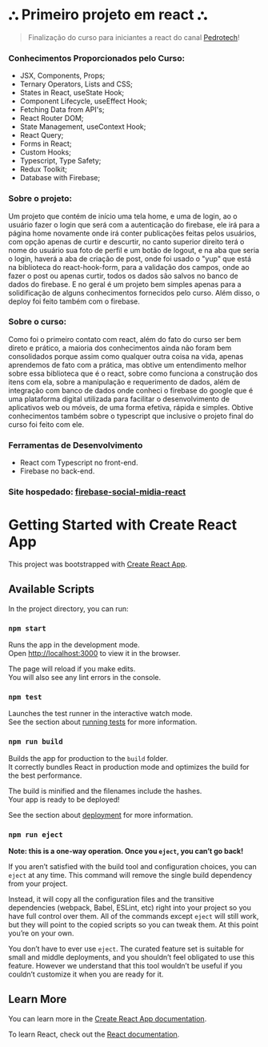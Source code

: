# ⛬ Primeiro projeto em react ⛬
> Finalização do curso para iniciantes a react do canal [Pedrotech](https://www.youtube.com/@PedroTechnologies/playlists)!

### Conhecimentos Proporcionados pelo Curso:
* JSX, Components, Props;
* Ternary Operators, Lists and CSS;
* States in React, useState Hook;
* Component Lifecycle, useEffect Hook;
* Fetching Data from API's;
* React Router DOM;
* State Management, useContext Hook;
* React Query;
* Forms in React;
* Custom Hooks;
* Typescript, Type Safety;
* Redux Toolkit;
* Database with Firebase;

### Sobre o projeto:
Um projeto que contém de início uma tela home, e uma de login, ao o usuário fazer o login que será com a autenticação do firebase, ele irá para a página home novamente onde irá conter publicações feitas pelos usuários, com opção apenas de curtir e descurtir, no canto superior direito terá o nome do usuário sua foto de perfil e um botão de logout, e na aba que seria o login, haverá a aba de criação de post, onde foi usado o "yup" que está na biblioteca do react-hook-form, para a validação dos campos, onde ao fazer o post ou apenas curtir, todos os dados são salvos no banco de dados do firebase. E no geral é um projeto bem simples apenas para a solidificação de alguns conhecimentos fornecidos pelo curso. Além disso, o deploy foi feito também com o firebase.

### Sobre o curso:
Como foi o primeiro contato com react, além do fato do curso ser bem direto e prático, a maioria dos conhecimentos ainda não foram bem consolidados porque assim como qualquer outra coisa na vida, apenas aprendemos de fato com a prática, mas obtive um entendimento melhor sobre essa biblioteca que é o react, sobre como funciona a construção dos itens com ela, sobre a manipulação e requerimento de dados, além de integração com banco de dados onde conheci o firebase do google que é uma plataforma digital utilizada para facilitar o desenvolvimento de aplicativos web ou móveis, de uma forma efetiva, rápida e simples. Obtive conhecimentos também sobre o typescript que inclusive o projeto final do curso foi feito com ele.

### Ferramentas de Desenvolvimento
* React com Typescript no front-end.
* Firebase no back-end.

### Site hospedado: [firebase-social-midia-react](https://react-couser.web.app/)





# Getting Started with Create React App

This project was bootstrapped with [Create React App](https://github.com/facebook/create-react-app).

## Available Scripts

In the project directory, you can run:

### `npm start`

Runs the app in the development mode.\
Open [http://localhost:3000](http://localhost:3000) to view it in the browser.

The page will reload if you make edits.\
You will also see any lint errors in the console.

### `npm test`

Launches the test runner in the interactive watch mode.\
See the section about [running tests](https://facebook.github.io/create-react-app/docs/running-tests) for more information.

### `npm run build`

Builds the app for production to the `build` folder.\
It correctly bundles React in production mode and optimizes the build for the best performance.

The build is minified and the filenames include the hashes.\
Your app is ready to be deployed!

See the section about [deployment](https://facebook.github.io/create-react-app/docs/deployment) for more information.

### `npm run eject`

**Note: this is a one-way operation. Once you `eject`, you can’t go back!**

If you aren’t satisfied with the build tool and configuration choices, you can `eject` at any time. This command will remove the single build dependency from your project.

Instead, it will copy all the configuration files and the transitive dependencies (webpack, Babel, ESLint, etc) right into your project so you have full control over them. All of the commands except `eject` will still work, but they will point to the copied scripts so you can tweak them. At this point you’re on your own.

You don’t have to ever use `eject`. The curated feature set is suitable for small and middle deployments, and you shouldn’t feel obligated to use this feature. However we understand that this tool wouldn’t be useful if you couldn’t customize it when you are ready for it.

## Learn More

You can learn more in the [Create React App documentation](https://facebook.github.io/create-react-app/docs/getting-started).

To learn React, check out the [React documentation](https://reactjs.org/).
